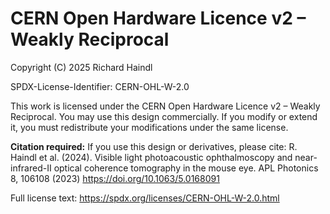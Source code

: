 # CERN Open Hardware Licence v2 – Weakly Reciprocal
Copyright (C) 2025 Richard Haindl

SPDX-License-Identifier: CERN-OHL-W-2.0

This work is licensed under the CERN Open Hardware Licence v2 – Weakly Reciprocal. You may use this design commercially. If you modify or extend it, you must redistribute your modifications under the same license.

**Citation required:**
If you use this design or derivatives, please cite: R. Haindl et al. (2024). Visible light photoacoustic ophthalmoscopy and near-infrared-II optical coherence tomography in the mouse eye. APL Photonics 8, 106108 (2023) https://doi.org/10.1063/5.0168091

Full license text: https://spdx.org/licenses/CERN-OHL-W-2.0.html
